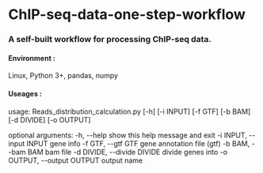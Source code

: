 # ChIP-seq-data-one-step-workflow

### A self-built workflow for processing ChIP-seq data.

#### Environment : 

Linux, Python 3+, pandas, numpy

#### Useages :

usage: Reads_distribution_calculation.py [-h] [-i INPUT] [-f GTF] [-b BAM]
                                         [-d DIVIDE] [-o OUTPUT]

optional arguments:
  -h, --help            show this help message and exit
  -i INPUT, --input INPUT
                        gene info
  -f GTF, --gtf GTF     gene annotation file (gtf)
  -b BAM, --bam BAM     bam file
  -d DIVIDE, --divide DIVIDE
                        divide genes into
  -o OUTPUT, --output OUTPUT
                        output name

  
